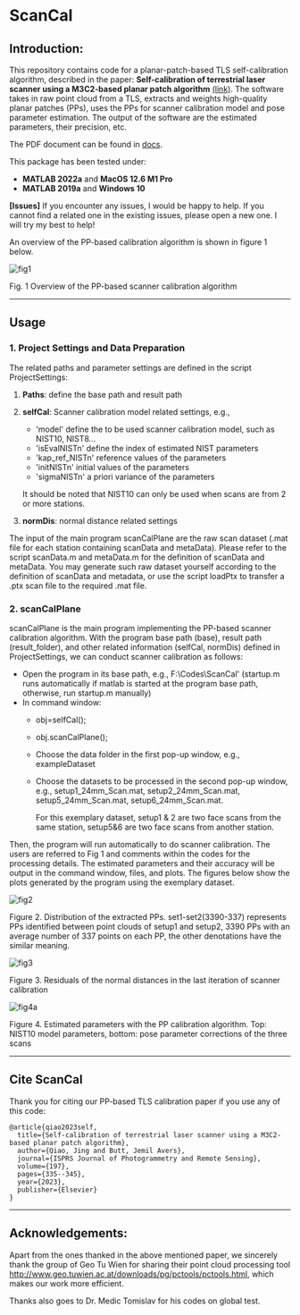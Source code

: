 # ScanCal

## Introduction:
This repository contains code for a planar-patch-based TLS self-calibration algorithm, described in the paper: 
**Self-calibration of terrestrial laser scanner using a M3C2-based planar patch algorithm** 
[(link)](https://www.sciencedirect.com/science/article/abs/pii/S0924271623000485). 
The software takes in raw point cloud from a TLS, extracts and weights high-quality planar patches (PPs), 
uses the PPs for scanner calibration model and pose parameter estimation. The output of the software are 
the estimated parameters, their precision, etc. 

The PDF document can be found in [docs](docs/PP%20codes%20document.pdf).

This package has been tested under:

- **MATLAB 2022a** and **MacOS 12.6 M1 Pro**
- **MATLAB 2019a** and **Windows 10**

**[Issues]** If you encounter any issues, I would be happy to help. 
If you cannot find a related one in the existing issues, please open a new one. I will try my best to help!

An overview of the PP-based calibration algorithm is shown in figure 1 below.


 ![fig1](imgs/fig1.png)

Fig. 1 Overview of the PP-based scanner calibration algorithm


---
## Usage
### 1.	Project Settings and Data Preparation
The related paths and parameter settings are defined in the script ProjectSettings:
1)	**Paths**: define the base path and result path 
2)	**selfCal**: 
Scanner calibration model related settings, e.g.,

    - 'model' define the to be used scanner calibration model, such as NIST10, NIST8…
    - 'isEvalNISTn' define the index of estimated NIST parameters 
    - 'kap_ref_NISTn' reference values of the parameters
    - 'initNISTn' initial values of the parameters
    - 'sigmaNISTn' a priori variance of the parameters
    
    It should be noted that NIST10 can only be used when scans are from 2 or more stations.
3)	**normDis**: normal distance related settings

The input of the main program scanCalPlane are the raw scan dataset (.mat file for each station containing scanData and metaData). Please refer to the script scanData.m and metaData.m for the definition of scanData and metaData. You may generate such raw dataset yourself according to the definition of scanData and metadata, or use the script loadPtx to transfer a .ptx scan file to the required .mat file.



### 2.	scanCalPlane
scanCalPlane is the main program implementing the PP-based scanner calibration algorithm.  With the program base path (base), result path (result_folder), and other related information (selfCal, normDis) defined in ProjectSettings, we can conduct scanner calibration as follows: 
-	Open the program in its base path, e.g., F:\Codes\ScanCal\' (startup.m runs automatically if matlab is started at the program base path, otherwise, run startup.m manually) 
- 	In command window: 
    -	obj=selfCal();
    -	obj.scanCalPlane();
    -	Choose the data folder in the first pop-up window, e.g., exampleDataset
    -	Choose the datasets to be processed in the second pop-up window, e.g., setup1_24mm_Scan.mat, setup2_24mm_Scan.mat, setup5_24mm_Scan.mat, setup6_24mm_Scan.mat. 
    
        For this exemplary dataset, setup1 & 2 are two face scans from the same station, setup5&6 are two face scans from another station.

Then, the program will run automatically to do scanner calibration. The users are referred to Fig 1 and comments within the codes for the processing details. The estimated parameters and their accuracy will be output in the command window, files, and plots. The figures below show the plots generated by the program using the exemplary dataset.

 ![fig2](imgs/fig2.png)

Figure 2. Distribution of the extracted PPs. set1-set2(3390-337) represents PPs identified between point clouds of setup1 and setup2, 3390 PPs with an average number of 337 points on each PP, the other denotations have the similar meaning.



 ![fig3](imgs/fig3.png)

Figure 3. Residuals of the normal distances in the last iteration of scanner calibration


 
![fig4a](imgs/fig4.png)

 
Figure 4. Estimated parameters with the PP calibration algorithm. Top: NIST10 model parameters, bottom: pose parameter corrections of the three scans

---

## Cite ScanCal
Thank you for citing our PP-based TLS calibration paper if you use any of this code:

```
@article{qiao2023self,
  title={Self-calibration of terrestrial laser scanner using a M3C2-based planar patch algorithm},
  author={Qiao, Jing and Butt, Jemil Avers},
  journal={ISPRS Journal of Photogrammetry and Remote Sensing},
  volume={197},
  pages={335--345},
  year={2023},
  publisher={Elsevier}
}
```

---

## Acknowledgements:
Apart from the ones thanked in the above mentioned paper, we sincerely thank the group of Geo Tu Wien for sharing 
their point cloud processing tool http://www.geo.tuwien.ac.at/downloads/pg/pctools/pctools.html, 
which makes our work more efficient. 

Thanks also goes to Dr. Medic Tomislav for his codes on global test.











